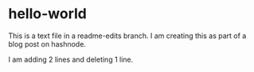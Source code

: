 # hello-world

This is a text file in a readme-edits branch.
I am creating this as part of a blog post on hashnode.

I am adding 2 lines and deleting 1 line.
